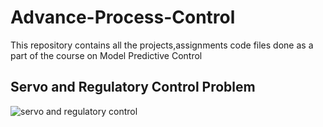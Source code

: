 # Advance-Process-Control
This repository contains  all the projects,assignments code files done as a part of the course on Model Predictive Control 
## Servo and Regulatory Control Problem 
![servo and regulatory control ](https://user-images.githubusercontent.com/71029622/152694714-283399f3-d45d-4233-b138-2427e56babf0.png)
